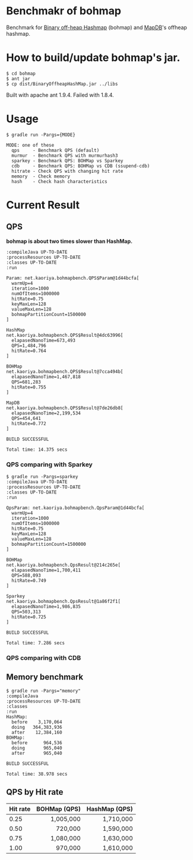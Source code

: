 # Benchmakr of bohmap

Benchmark for [Binary off-heap Hashmap](https://github.com/cfelde/BinaryOffheapHashMap) (bohmap) and [MapDB](http://www.mapdb.org/)'s offheap hashmap.

# How to build/update bohmap's jar.

```
$ cd bohmap
$ ant jar
$ cp dist/BinaryOffheapHashMap.jar ../libs
```

Built with apache ant 1.9.4.  Failed with 1.8.4.

# Usage

```
$ gradle run -Pargs={MODE}

MODE: one of these
  qps     - Benchmark QPS (default)
  murmur  - Benchmark QPS with murmurhash3
  sparkey - Benchmark QPS: BOHMap vs Sparkey
  cdb     - Benchmark QPS: BOHMap vs CDB (ssupend-cdb)
  hitrate - Check QPS with changing hit rate
  memory  - Check memory
  hash    - Check hash characteristics
```

# Current Result

## QPS

**bohmap is about two times slower than HashMap.**

```
:compileJava UP-TO-DATE
:processResources UP-TO-DATE
:classes UP-TO-DATE
:run

Param: net.kaoriya.bohmapbench.QPS$Param@1d44bcfa[
  warmUp=4
  iteration=1000
  numOfItems=1000000
  hitRate=0.75
  keyMaxLen=128
  valueMaxLen=128
  bohmapPartitionCount=1500000
]

HashMap
net.kaoriya.bohmapbench.QPS$Result@4dc63996[
  elapasedNanoTime=673,493
  QPS=1,484,796
  hitRate=0.764
]

BOHMap
net.kaoriya.bohmapbench.QPS$Result@7cca494b[
  elapasedNanoTime=1,467,818
  QPS=681,283
  hitRate=0.755
]

MapDB
net.kaoriya.bohmapbench.QPS$Result@7de26db8[
  elapasedNanoTime=2,199,534
  QPS=454,641
  hitRate=0.772
]

BUILD SUCCESSFUL

Total time: 14.375 secs
```

### QPS comparing with Sparkey

```
$ gradle run -Pargs=sparkey
:compileJava UP-TO-DATE
:processResources UP-TO-DATE
:classes UP-TO-DATE
:run

QpsParam: net.kaoriya.bohmapbench.QpsParam@1d44bcfa[
  warmUp=4
  iteration=1000
  numOfItems=1000000
  hitRate=0.75
  keyMaxLen=128
  valueMaxLen=128
  bohmapPartitionCount=1500000
]

BOHMap
net.kaoriya.bohmapbench.QpsResult@214c265e[
  elapasedNanoTime=1,700,411
  QPS=588,093
  hitRate=0.749
]

Sparkey
net.kaoriya.bohmapbench.QpsResult@1a86f2f1[
  elapasedNanoTime=1,986,835
  QPS=503,313
  hitRate=0.725
]

BUILD SUCCESSFUL

Total time: 7.286 secs
```

### QPS comparing with CDB

## Memory benchmark

```
$ gradle run -Pargs="memory"
:compileJava
:processResources UP-TO-DATE
:classes
:run
HashMap:
  before    3,170,064
  doing   364,383,936
  after    12,384,160
BOHMap:
  before      964,536
  doing       965,040
  after       965,040

BUILD SUCCESSFUL

Total time: 38.978 secs
```

## QPS by Hit rate

Hit rate | BOHMap (QPS) | HashMap (QPS)
---------|-------------:|--------------:
0.25     |1,005,000     |1,710,000
0.50     |  720,000     |1,590,000
0.75     |1,080,000     |1,630,000
1.00     |  970,000     |1,610,000
